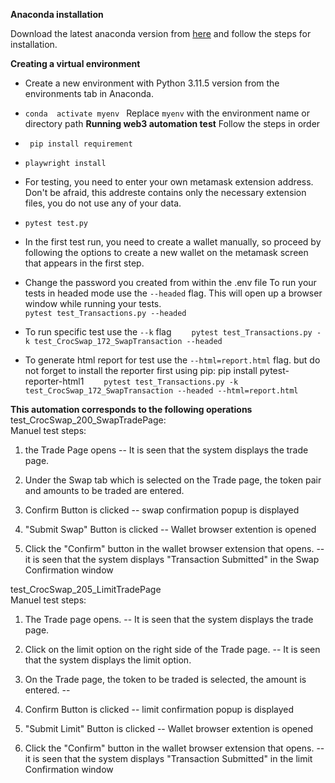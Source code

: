 **Anaconda installation**

Download the latest anaconda version from [here](https://www.anaconda.com/download) and follow the steps for installation.

**Creating a virtual environment**

 - Create a new environment with Python 3.11.5 version from the
   environments tab in Anaconda.
   
 - `conda  activate myenv `
       Replace `myenv` with the environment name or directory path
**Running web3 automation test**
Follow the steps in order
 - ` pip install requirement`
 - `playwright install`
 - For testing, you need to enter your own metamask extension address. Don't be afraid, this addreste contains only the necessary extension files, you do not use any of your data.
 - `pytest test.py`
 - In the first test run, you need to create a wallet manually, so proceed by following the options to create a new wallet on the metamask screen that appears in the first step.
 - Change the password you created from within the .env file
To run your tests in headed mode use the `--headed` flag. This will open up a browser window while running your tests.  
`pytest test_Transactions.py --headed`
 - To run specific test use the `--k` flag     `pytest
   test_Transactions.py -k test_CrocSwap_172_SwapTransaction --headed`
 - To generate html report for test use the `--html=report.html` flag.
   but do not forget to install the reporter first using pip: pip
   install pytest-reporter-html1     `pytest test_Transactions.py -k
   test_CrocSwap_172_SwapTransaction --headed --html=report.html`

**This automation corresponds to the following operations**
test_CrocSwap_200_SwapTradePage:  
Manuel test steps:

1. the Trade Page opens -- It is seen that the system displays the trade page.

2. Under the Swap tab which is selected on the Trade page, the token pair and amounts to be traded are entered.

3. Confirm Button is clicked -- swap confirmation popup is displayed

4. "Submit Swap" Button is clicked -- Wallet browser extention is opened

5. Click the "Confirm" button in the wallet browser extension that opens. -- it is seen that the system displays "Transaction Submitted" in the Swap Confirmation window

test_CrocSwap_205_LimitTradePage  
Manuel test steps:

1. The Trade page opens. -- It is seen that the system displays the trade page.

2. Click on the limit option on the right side of the Trade page. -- It is seen that the system displays the limit option.

3. On the Trade page, the token to be traded is selected, the amount is entered. --

4. Confirm Button is clicked -- limit confirmation popup is displayed

5. "Submit Limit" Button is clicked -- Wallet browser extention is opened

6. Click the "Confirm" button in the wallet browser extension that opens. -- it is seen that the system displays "Transaction Submitted" in the limit Confirmation window

